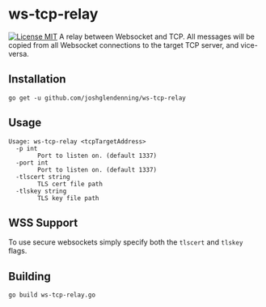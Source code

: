 # ws-tcp-relay
[![License MIT](https://img.shields.io/npm/l/express.svg)](http://opensource.org/licenses/MIT)
A relay between Websocket and TCP. All messages will be copied from all 
Websocket connections to the target TCP server, and vice-versa.

## Installation
```go get -u github.com/joshglendenning/ws-tcp-relay```

## Usage
```
Usage: ws-tcp-relay <tcpTargetAddress>
  -p int
        Port to listen on. (default 1337)
  -port int
        Port to listen on. (default 1337)
  -tlscert string
        TLS cert file path
  -tlskey string
        TLS key file path
```

## WSS Support
To use secure websockets simply specify both the `tlscert` and `tlskey` flags.

## Building
`go build ws-tcp-relay.go`
